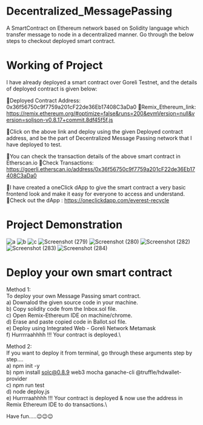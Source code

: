 # Decentralized_MessagePassing
A SmartContract on Ethereum network based on Solidity language which transfer message to node in a decentralized manner.
Go through the below steps to checkout deployed smart contract.

# Working of Project
I have already deployed a smart contract over Goreli Testnet, and the details of deployed contract is given below:

📌Deployed Contract Address: 0x36f56750c9f7759a201cF22de36Eb17408C3aDa0
🔗Remix_Ethereum_link: https://remix.ethereum.org/#optimize=false&runs=200&evmVersion=null&version=soljson-v0.8.17+commit.8df45f5f.js

📌Click on the above link and deploy using the given Deployed contract address, and be the part of Decentralized Message Passing network that I have deployed to test.

📌You can check the transaction details of the above smart contract in Etherscan.io
🔗Check Transactions: https://goerli.etherscan.io/address/0x36f56750c9f7759a201cF22de36Eb17408C3aDa0
   
📌I have created a oneClick dApp to give the smart contract a very basic frontend look and make it easy for everyone to access and understand.
🔗Check out the dApp : https://oneclickdapp.com/everest-recycle
 
 # Project Demonstration
 ![a](https://user-images.githubusercontent.com/66517701/198041104-a7d50663-805c-4c4e-bbcd-3aca72edd613.png)
![b](https://user-images.githubusercontent.com/66517701/198041265-3600ee89-9c62-4efc-b6a1-832ab15884cc.png)
![c](https://user-images.githubusercontent.com/66517701/198041278-d0a4bdfa-d247-4000-8968-4b54556353bb.png)
![Screenshot (279)](https://user-images.githubusercontent.com/66517701/198041284-432edd56-50e1-4e63-abcc-b1448d423c86.png)
![Screenshot (280)](https://user-images.githubusercontent.com/66517701/198041287-da436f87-83ca-4b49-9e75-eed01bf4938c.png)
![Screenshot (282)](https://user-images.githubusercontent.com/66517701/198041301-388a452f-f808-401a-9a51-fa999a65ef2e.png)
![Screenshot (283)](https://user-images.githubusercontent.com/66517701/198041256-bc348358-1779-48bf-acb5-afdc70ebe12d.png)
![Screenshot (284)](https://user-images.githubusercontent.com/66517701/198043525-355eabd3-261f-4238-a46f-2fdab4e94688.png)

# Deploy your own smart contract 

Method 1:\
To deploy your own Message Passing smart contract.\
  a) Downalod the given source code in your machine.\
  b) Copy solidity code from the Inbox.sol file. \
  c) Open Remix-Ethereum IDE on machine/chrome. \
  d) Erase and paste copied code in Ballot.sol file. \
  e) Deploy using Integrated Web - Goreli Network Metamask \
  f) Hurrrraahhhh !!! Your contract is deployed.\
 
 Method 2:\
 If you want to deploy it from terminal, go through these arguments step by step....\
   a) npm init -y\
   b) npm install solc@0.8.9 web3 mocha ganache-cli @truffle/hdwallet-provider\
   c) npm run test\
   d) node deploy.js \
   e) Hurrrraahhhh !!! Your contract is deployed & now use the address in Remix Ethereum IDE to do transactions.\

 Have fun.....😉😉😉
